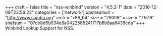 +++
draft = false
title = "nss-winbind"
version = "4.5.2-1"
date = "2016-12-09T23:56:22"
categories = ['network']
upstreamurl = "http://www.samba.org"
arch = "x86_64"
size = "29008"
usize = "71519"
sha1sum = "07cb8d6b034e8a0422585241717b8b8aa6436cda"
+++
Winbind Lookup Support for NSS.